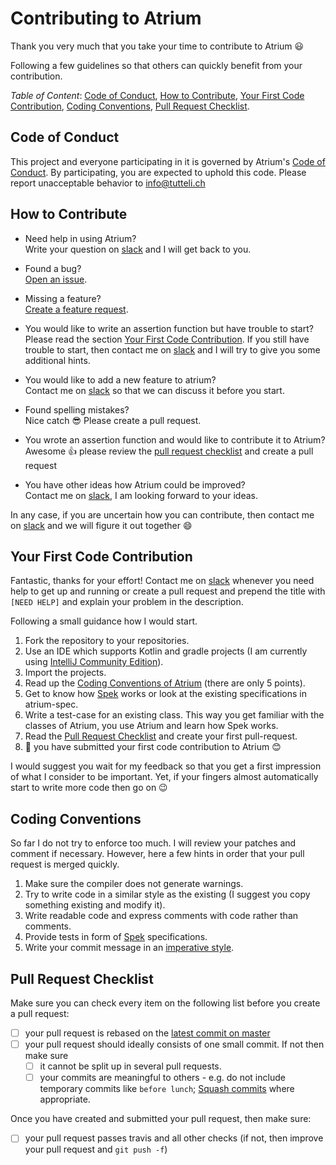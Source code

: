 # Contributing to Atrium

Thank you very much that you take your time to contribute to Atrium :smiley:

Following a few guidelines so that others can quickly benefit from your contribution.

*Table of Content*: [Code of Conduct](#code-of-conduct), [How to Contribute](#how-to-contribute), 
[Your First Code Contribution](#your-first-code-contribution), [Coding Conventions](#coding-conventions),
[Pull Request Checklist](#pull-request-checklist).



## Code of Conduct
This project and everyone participating in it is governed by Atrium's 
[Code of Conduct](https://github.com/robstoll/atrium/blob/master/.github/CODE_OF_CONDUCT.md). 
By participating, you are expected to uphold this code. Please report unacceptable behavior to info@tutteli.ch

## How to Contribute
- Need help in using Atrium?  
  Write your question on 
  [slack](https://join.slack.com/atrium-kotlin/shared_invite/MTk4NTkyODg2OTI5LTE0OTc2NDAzOTQtYWYzMTlmNjAxOQ) 
  and I will get back to you.
  
- Found a bug?  
  [Open an issue](https://github.com/robstoll/atrium/issues/new).
  
- Missing a feature?  
  [Create a feature request](https://github.com/robstoll/atrium/issues/new?title=[Feature]).
  
- You would like to write an assertion function but have trouble to start?  
  Please read the section [Your First Code Contribution](#your-first-code-contribution). 
  If you still have trouble to start, then contact me on 
  [slack](https://join.slack.com/atrium-kotlin/shared_invite/MTk4NTkyODg2OTI5LTE0OTc2NDAzOTQtYWYzMTlmNjAxOQ)
  and I will try to give you some additional hints.
  
- You would like to add a new feature to atrium?  
  Contact me on [slack](https://join.slack.com/atrium-kotlin/shared_invite/MTk4NTkyODg2OTI5LTE0OTc2NDAzOTQtYWYzMTlmNjAxOQ)
  so that we can discuss it before you start.
  
- Found spelling mistakes?  
  Nice catch :sunglasses: Please create a pull request.
    
- You wrote an assertion function and would like to contribute it to Atrium?  
  Awesome :+1: please review the [pull request checklist](#pull-request-checklist) and create a pull request
  
- You have other ideas how Atrium could be improved?  
  Contact me on 
  [slack](https://join.slack.com/atrium-kotlin/shared_invite/MTk4NTkyODg2OTI5LTE0OTc2NDAzOTQtYWYzMTlmNjAxOQ),
  I am looking forward to your ideas.

In any case, if you are uncertain how you can contribute, then contact me on 
[slack](https://join.slack.com/atrium-kotlin/shared_invite/MTk4NTkyODg2OTI5LTE0OTc2NDAzOTQtYWYzMTlmNjAxOQ)
and we will figure it out together :smile:

## Your First Code Contribution
Fantastic, thanks for your effort! Contact me on 
[slack](https://join.slack.com/atrium-kotlin/shared_invite/MTk4NTkyODg2OTI5LTE0OTc2NDAzOTQtYWYzMTlmNjAxOQ)
whenever you need help to get up and running or create a pull request and 
prepend the title with `[NEED HELP]` and explain your problem in the description.
 
Following a small guidance how I would start.
 
1. Fork the repository to your repositories. 
2. Use an IDE which supports Kotlin and gradle projects (I am currently using [IntelliJ Community Edition](https://www.jetbrains.com/idea/download/)).  
3. Import the projects.
4. Read up the [Coding Conventions of Atrium](#coding-conventions) (there are only 5 points).
5. Get to know how [Spek](http://spekframework.org/docs/latest/) works or look at 
   the existing specifications in atrium-spec.
6. Write a test-case for an existing class. This way you get familiar with the classes of Atrium, 
   you use Atrium and learn how Spek works.
7. Read the [Pull Request Checklist](#pull-request-checklist) and create your first pull-request.
8. :clap: you have submitted your first code contribution to Atrium :blush:

I would suggest you wait for my feedback so that you get a first impression of what I consider to be important.
Yet, if your fingers almost automatically start to write more code then go on :wink:

## Coding Conventions
So far I do not try to enforce too much. I will review your patches and comment if necessary.
However, here a few hints in order that your pull request is merged quickly.
1. Make sure the compiler does not generate warnings.
2. Try to write code in a similar style as the existing 
   (I suggest you copy something existing and modify it).
3. Write readable code and express comments with code rather than comments.
4. Provide tests in form of [Spek](http://spekframework.org/docs/latest/) specifications.
5. Write your commit message in an [imperative style](https://chris.beams.io/posts/git-commit/).     

## Pull Request Checklist
Make sure you can check every item on the following list before you create a pull request:  
- [ ] your pull request is rebased on the [latest commit on master](https://github.com/robstoll/atrium/commits/master)
- [ ] your pull request should ideally consists of one small commit. If not then make sure
     - [ ] it cannot be split up in several pull requests.
     - [ ] your commits are meaningful to others - e.g. do not include temporary commits like `before lunch`;
     [Squash commits](https://git-scm.com/book/en/v2/Git-Tools-Rewriting-History#_squashing) where appropriate.
     
Once you have created and submitted your pull request, then make sure:
- [ ] your pull request passes travis and all other checks 
     (if not, then improve your pull request and `git push -f`)
